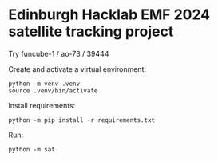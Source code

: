 # Edinburgh Hacklab EMF 2024 satellite tracking project

Try funcube-1 / ao-73 / 39444

Create and activate a virtual environment:

```shell
python -m venv .venv
source .venv/bin/activate
```

Install requirements:

```shell
python -m pip install -r requirements.txt
```

Run:

```shell
python -m sat
```

